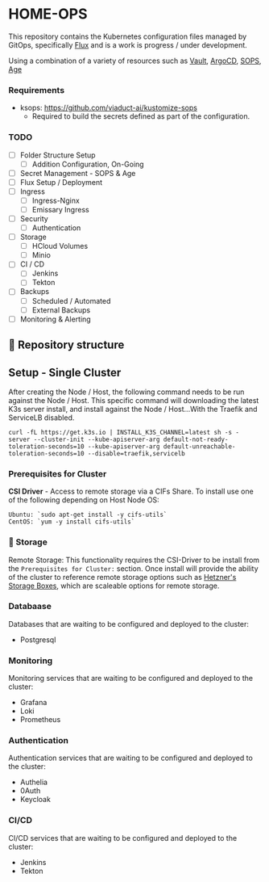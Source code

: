 # HOME-OPS

This repository contains the Kubernetes configuration files managed by GitOps, specifically [Flux](https://fluxcd.io/) and is a work is progress / under development.

Using a combination of a variety of resources such as [Vault](https://www.vaultproject.io/), [ArgoCD](https://argo-cd.readthedocs.io/en/stable/), [SOPS](https://github.com/mozilla/sops), [Age](https://github.com/FiloSottile/age)

### Requirements

- ksops: https://github.com/viaduct-ai/kustomize-sops
  - Required to build the secrets defined as part of the configuration.

### TODO

- [ ] Folder Structure Setup
  - [ ] Addition Configuration, On-Going
- [ ] Secret Management - SOPS & Age
- [ ] Flux Setup / Deployment
- [ ] Ingress
  - [ ] Ingress-Nginx
  - [ ] Emissary Ingress
- [ ] Security
  - [ ] Authentication
- [ ] Storage
  - [ ] HCloud Volumes
  - [ ] Minio
- [ ] CI / CD
  - [ ] Jenkins
  - [ ] Tekton
- [ ] Backups
  - [ ] Scheduled / Automated
  - [ ] External Backups
- [ ] Monitoring & Alerting

## 📂 Repository structure

## Setup - Single Cluster

After creating the Node / Host, the following command needs to be run against the Node / Host. This specific command will downloading the latest K3s server install, and install against the Node / Host...With the Traefik and ServiceLB disabled.

```shell
curl -fL https://get.k3s.io | INSTALL_K3S_CHANNEL=latest sh -s - server --cluster-init --kube-apiserver-arg default-not-ready-toleration-seconds=10 --kube-apiserver-arg default-unreachable-toleration-seconds=10 --disable=traefik,servicelb
```

### Prerequisites for Cluster

**CSI Driver** - Access to remote storage via a CIFs Share. To install use one of the following depending on Host Node OS:

```
Ubuntu: `sudo apt-get install -y cifs-utils`
CentOS: `yum -y install cifs-utils`
```

### 💾 Storage

Remote Storage: 
This functionality requires the CSI-Driver to be install from the `Prerequisites for Cluster:` section. Once install will provide the ability of the cluster to reference remote storage options such as [Hetzner's Storage Boxes](https://www.hetzner.com/storage/storage-box), which are scaleable options for remote storage.

### Databaase

Databases that are waiting to be configured and deployed to the cluster:

- Postgresql

### Monitoring

Monitoring services that are waiting to be configured and deployed to the cluster:

- Grafana
- Loki
- Prometheus

### Authentication

Authentication services that are waiting to be configured and deployed to the cluster:

- Authelia
- 0Auth
- Keycloak

### CI/CD

CI/CD services that are waiting to be configured and deployed to the cluster:

- Jenkins
- Tekton
